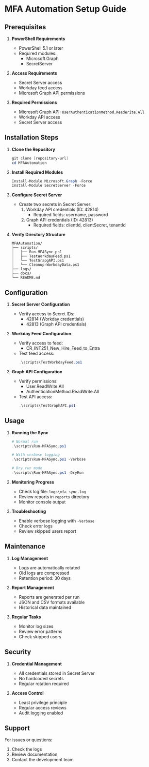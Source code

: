 # MFA Automation Setup Guide

## Prerequisites

1. **PowerShell Requirements**
   - PowerShell 5.1 or later
   - Required modules:
     - Microsoft.Graph
     - SecretServer

2. **Access Requirements**
   - Secret Server access
   - Workday feed access
   - Microsoft Graph API permissions

3. **Required Permissions**
   - Microsoft Graph API: `UserAuthenticationMethod.ReadWrite.All`
   - Workday API access
   - Secret Server access

## Installation Steps

1. **Clone the Repository**
   ```powershell
   git clone [repository-url]
   cd MFAAutomation
   ```

2. **Install Required Modules**
   ```powershell
   Install-Module Microsoft.Graph -Force
   Install-Module SecretServer -Force
   ```

3. **Configure Secret Server**
   - Create two secrets in Secret Server:
     1. Workday API credentials (ID: 42814)
        - Required fields: username, password
     2. Graph API credentials (ID: 42813)
        - Required fields: clientId, clientSecret, tenantId

4. **Verify Directory Structure**
   ```
   MFAAutomation/
   ├── scripts/
   │   ├── Run-MFASync.ps1
   │   ├── TestWorkdayFeed.ps1
   │   └── TestGrapgAPI.ps1
   │   └── Cleanup-WorkdayData.ps1
   ├── logs/
   ├── docs/
   └── README.md
   ```

## Configuration

1. **Secret Server Configuration**
   - Verify access to Secret IDs:
     - 42814 (Workday credentials)
     - 42813 (Graph API credentials)

2. **Workday Feed Configuration**
   - Verify access to feed:
     - CR_INT251_New_Hire_Feed_to_Entra
   - Test feed access:
     ```powershell
     .\scripts\TestWorkdayFeed.ps1
     ```

3. **Graph API Configuration**
   - Verify permissions:
     - User.ReadWrite.All
     - AuthenticationMethod.ReadWrite.All
   - Test API access:
     ```powershell
     .\scripts\TestGraphAPI.ps1
     ```

## Usage

1. **Running the Sync**
   ```powershell
   # Normal run
   .\scripts\Run-MFASync.ps1

   # With verbose logging
   .\scripts\Run-MFASync.ps1 -Verbose

   # Dry run mode
   .\scripts\Run-MFASync.ps1 -DryRun
   ```

2. **Monitoring Progress**
   - Check log file: `logs\mfa_sync.log`
   - Review reports in `reports` directory
   - Monitor console output

3. **Troubleshooting**
   - Enable verbose logging with `-Verbose`
   - Check error logs
   - Review skipped users report

## Maintenance

1. **Log Management**
   - Logs are automatically rotated
   - Old logs are compressed
   - Retention period: 30 days

2. **Report Management**
   - Reports are generated per run
   - JSON and CSV formats available
   - Historical data maintained

3. **Regular Tasks**
   - Monitor log sizes
   - Review error patterns
   - Check skipped users

## Security

1. **Credential Management**
   - All credentials stored in Secret Server
   - No hardcoded secrets
   - Regular rotation required

2. **Access Control**
   - Least privilege principle
   - Regular access reviews
   - Audit logging enabled

## Support

For issues or questions:
1. Check the logs
2. Review documentation
3. Contact the development team 